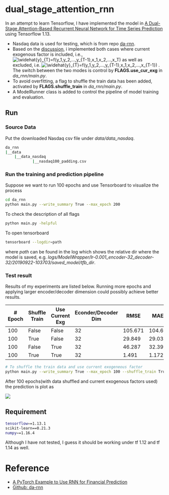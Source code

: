 # dual_stage_attention_rnn

In an attempt to learn Tensorflow, I have implemented the model in 
[A Dual-Stage Attention-Based Recurrent Neural Network
for Time Series Prediction](https://arxiv.org/pdf/1704.02971.pdf)
using Tensorflow 1.13.
- Nasdaq data is used for testing, which is from repo [da-rnn](https://github.com/Seanny123/da-rnn/blob/master/data/).
- Based on the [discussion](https://github.com/Seanny123/da-rnn/issues/4), i implemented both cases where current 
exogenous factor is included, i.e.,
<img src="https://latex.codecogs.com/gif.latex?\widehat{y}_{T}=f(y_1,y_2,...,y_{T-1},x_1,x_2,...,x_T)" title="\widehat{y}_{T}=f(y_1,y_2,...,y_{T-1},x_1,x_2,...,x_T)" /></a>
as well as excluded, i.e. <img src="https://latex.codecogs.com/gif.latex?\widehat{y}_{T}=f(y_1,y_2,...,y_{T-1},x_1,x_2,...,x_{T-1})" title="\widehat{y}_{T}=f(y_1,y_2,...,y_{T-1},x_1,x_2,...,x_{T-1})" /> .
The switch between the two modes is control by **FLAGS.use_cur_exg** in *da_rnn/main.py*.
- To avoid overfitting, a flag to shuffle the train data has been added, activated by **FLAGS.shuffle_train** in *da_rnn/main.py*.
- A ModelRunner class is added to control the pipeline of model training and evaluation.

## Run

### Source Data
Put the downloaded Nasdaq csv file under *data/data_nasdaq*.
```bash
da_rnn
|__data
    |__data_nasdaq
            |__nasdaq100_padding.csv
```

### Run the training and prediction pipeline

Suppose we want to run 100 epochs and use Tensorboard to 
visualize the process

```bash
cd da_rnn
python main.py --write_summary True --max_epoch 200
```

To check the description of all flags
```bash
python main.py -helpful
```

To open tensorboard
```bash
tensorboard --logdir=path
```

where *path* can be found in the log which shows the relative dir where the model is saved, e.g. 
*logs/ModelWrapper/lr-0.001_encoder-32_decoder-32/20190922-103703/saved_model/tfb_dir*.


 
### Test result 
    
   
Results of my experiments are listed below. Running more epochs and applying larger encoder/decoder dimension could possibly 
achieve better results.
     
| # Epoch | Shuffle Train | Use Current Exg| Econder/Decoder Dim | RMSE |  MAE| MAPE  |
| --- | --- | --- | --- | --- | --- | --- |
| 100 | False |  False  | 32     | 105.671| 104.60 | 2.15%|
| 100 | True |  False  |    32  |29.849 | 29.033 |0.59% | 
| 100 | False |  True  | 32     | 46.287| 32.398 |0.66% |
| 100 | True |  True  |    32  |1.491 | 1.172 | 0.024%|


```bash
# To shuffle the train data and use current exogeneous factor
python main.py --write_summary True --max_epoch 100 --shuffle_train True --use_cur_exg True
```

After 100 epochs(with data shuffled and current exogenous factors used) the prediction is plot as     


<img src="https://github.com/iLampard/dual_stage_attention_rnn/blob/master/figures/pred_plot.png" />     
     
## Requirement

```bash
tensorflow==1.13.1
scikit-learn==0.21.3
numpy==1.16.4
```

Although I have not tested, I guess it should be working under tf 1.12 and tf 1.14 as well.

# Reference
- [A PyTorch Example to Use RNN for Financial Prediction](http://chandlerzuo.github.io/blog/2017/11/darnn)
- [Github: da-rnn](https://github.com/Seanny123/da-rnn)